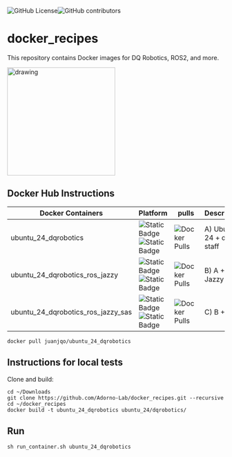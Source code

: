 ![GitHub License](https://img.shields.io/github/license/Adorno-Lab/docker_images)![GitHub contributors](https://img.shields.io/github/contributors/Adorno-Lab/docker_recipes)


# docker_recipes

This repository contains Docker images for DQ Robotics, ROS2, and more.

<img src="https://github.com/user-attachments/assets/b98f225f-1aba-4ebf-bb5a-cfbd056b9113" alt="drawing" width="250"/>

## Docker Hub Instructions

|Docker Containers | Platform | pulls | Description |
|----------------- |-------|--------|--------|
|ubuntu_24_dqrobotics| ![Static Badge](https://img.shields.io/badge/linux-amd64-orange)![Static Badge](https://img.shields.io/badge/arm64-blue)|![Docker Pulls](https://img.shields.io/docker/pulls/juanjqo/ubuntu_24_dqrobotics)| A) Ubuntu 24 + dev staff|
|ubuntu_24_dqrobotics_ros_jazzy|![Static Badge](https://img.shields.io/badge/linux-amd64-orange)![Static Badge](https://img.shields.io/badge/arm64-blue)|![Docker Pulls](https://img.shields.io/docker/pulls/juanjqo/ubuntu_24_dqrobotics_ros_jazzy)| B) A + ROS Jazzy |
|ubuntu_24_dqrobotics_ros_jazzy_sas|![Static Badge](https://img.shields.io/badge/linux-amd64-orange)![Static Badge](https://img.shields.io/badge/arm64-blue)|![Docker Pulls](https://img.shields.io/docker/pulls/juanjqo/ubuntu_24_dqrobotics_ros_jazzy)| C) B + SAS |

```shell
docker pull juanjqo/ubuntu_24_dqrobotics
```

## Instructions for local tests

Clone and build:

```shell
cd ~/Downloads
git clone https://github.com/Adorno-Lab/docker_recipes.git --recursive
cd ~/docker_recipes
docker build -t ubuntu_24_dqrobotics ubuntu_24/dqrobotics/
```

## Run

```shell
sh run_container.sh ubuntu_24_dqrobotics
```
